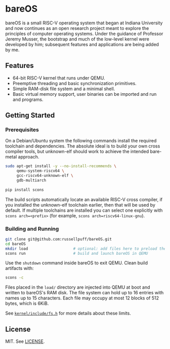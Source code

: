 # bareOS

bareOS is a small RISC-V operating system that began at Indiana University and now continues as an open research project meant to explore the principles of computer operating systems. Under the guidance of Professor Jeremy Musser, the bootstrap and much of the low-level kernel were developed by him; subsequent features and applications are being added by me.

## Features
- 64-bit RISC-V kernel that runs under QEMU.
- Preemptive threading and basic synchronization primitives.
- Simple RAM-disk file system and a minimal shell.
- Basic virtual memory support, user binaries can be imported and run and programs.

## Getting Started

### Prerequisites
On a Debian/Ubuntu system the following commands install the required toolchain and dependencies. The absolute ideal is to build your own cross compiler tools, but unknown-elf should work to achieve the intended bare-metal approach. 

```sh
sudo apt-get install -y --no-install-recommends \
     qemu-system-riscv64 \
     gcc-riscv64-unknown-elf \
     gdb-multiarch
     
pip install scons
```

The build scripts automatically locate an available RISC-V cross compiler, if you installed the unknown-elf toolchain earlier, then that will be used by default. If multiple toolchains are installed you can select one explicitly with `scons arch=<prefix>` (for example, `scons arch=riscv64-linux-gnu`).

### Building and Running

```sh
git clone git@github.com:russellpuff/bareOS.git
cd bareOS
mkdir load                    # optional: add files here to preload them into the ramdisk
scons run                     # build and launch bareOS in QEMU
```

Use the `shutdown` command inside bareOS to exit QEMU. Clean build artifacts with:

```sh
scons -c
```

Files placed in the `load/` directory are injected into QEMU at boot and written to bareOS's RAM disk. The file system can hold up to 16 entries with names up to 15 characters. Each file may occupy at most 12 blocks of 512 bytes, which is 6KiB.

See [`kernel/include/fs.h`](kernel/include/fs.h) for more details about these limits.

## License
MIT. See [LICENSE](LICENSE).
